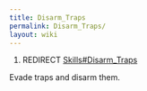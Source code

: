 ```yaml
---
title: Disarm_Traps
permalink: Disarm_Traps/
layout: wiki
---
```


1.  REDIRECT [Skills\#Disarm\_Traps](/keeperrl_wiki/Skills#Disarm_Traps "wikilink")

Evade traps and disarm them.

